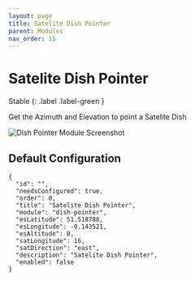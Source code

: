 ```yaml
---
layout: page
title: Satelite Dish Pointer
parent: Modules
nav_order: 15
---
```


# Satelite Dish Pointer

Stable
{: .label .label-green }

Get the Azimuth and Elevation to point a Satelite Dish

![Dish Pointer Module Screenshot](/bug/assets/images/screenshots/module-dish-pointer.png)

## Default Configuration

```
{
  "id": "",
  "needsConfigured": true,
  "order": 0,
  "title": "Satelite Dish Pointer",
  "module": "dish-pointer",
  "esLatitude": 51.518788,
  "esLongitude": -0.143521,
  "esAltitude": 0,
  "satLongitude": 16,
  "satDirection": "east",
  "description": "Satelite Dish Pointer",
  "enabled": false
}
```
